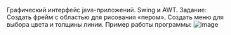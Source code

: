 Графический интерфейс java-приложений. Swing и AWT.
Задание: Создать фрейм с областью для рисования «пером». Создать меню для выбора цвета и толщины линии.
Пример работы программы:
![image](https://github.com/user-attachments/assets/6241c99e-7ee4-4261-bac9-52d724a9e5e6)
